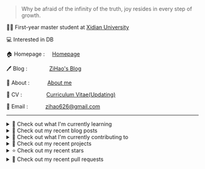 > Why be afraid of the infinity of the truth, joy resides in every step of growth.

🧑‍🎓 First-year master student at [Xidian University](https://www.xidian.edu.cn/)

💻 Interested in DB

🏠 Homepage : &nbsp;&nbsp;&nbsp;&nbsp;[Homepage](https://zihao256.github.io/ZiHao256.com/)

🖊️ Blog : &nbsp;&nbsp;&nbsp;&emsp;&emsp;&emsp;[ZiHao's Blog](https://zihao256.github.io/)

👤 About : &nbsp;&nbsp;&ensp;&emsp;&emsp;[About me](https://zihao256.github.io/about/)

📄 CV : &nbsp;&emsp;&emsp;&emsp;&emsp;[Curriculum Vitae(Updating)](https://zihao256.github.io/ZiHao256.com/Awesome_CV.pdf)

📮 Email : &emsp;&emsp;&emsp;[zihao626@gmail.com](mailto:zihao626@gmail.com)

---
<details>
<summary>
📓 Check out what I'm currently learning
</summary>

- [X] CMU15-445(2023FALL)

  - [X] [Project#0: C++ Primer](https://zihao256.github.io/p/6fa5e9a2.html)
  - [X] Homework#1: SQL
  - [X] [Project#1: Buffer Pool Manager](https://zihao256.github.io/p/1c228cd6.html)
  - [X] Homework#2: Storage & Indexes
  - [X] [Project#2: Extendible Hash Index](https://zihao256.github.io/p/517dd8ea.html)
  - [X] [Project#3: Query Execution](https://zihao256.github.io/p/c186cbfd.html)
  - [X] [Project#4: CONCURRENCY CONTROL](https://zihao256.github.io/p/10f62ef4.html)


</details>

<details>
<summary>
📜 Check out my recent blog posts
</summary>

- [PROJECT #4: CONCURRENCY CONTROL](https://zihao256.github.io/p/10f62ef4.html) (3 months ago)
- [Project #3: Query Execution](https://zihao256.github.io/p/c186cbfd.html) (3 months ago)
- [rustlings](https://zihao256.github.io/p/2acafc61.html) (9 months ago)
- [基于Actix-Web(Rust)和Vue的Web开发记录](https://zihao256.github.io/p/d028ccc3.html) (9 months ago)
- [Project#2: Extendible Hash Index](https://zihao256.github.io/p/517dd8ea.html) (10 months ago)
</details>

<details>
<summary>
👷 Check out what I'm currently contributing to
</summary>

- [DIYgod/RSSHub](https://github.com/DIYgod/RSSHub) - 🧡 Everything is RSSible (today)
- [cmu-db/bustub](https://github.com/cmu-db/bustub) - The BusTub Relational Database Management System (Educational) (2 weeks ago)
- [ZiHao256/Gallery](https://github.com/ZiHao256/Gallery) - 图床，存储博客上的图片 (1 month ago)
- [ZiHao256/adaptive-balsa](https://github.com/ZiHao256/adaptive-balsa) -  (2 months ago)
- [ZiHao256/ZiHao256.github.io](https://github.com/ZiHao256/ZiHao256.github.io) -  (3 months ago)
</details>

<details>
<summary>
🌱 Check out my recent projects
</summary>

- [ZiHao256/adaptive-balsa](https://github.com/ZiHao256/adaptive-balsa) - 
- [ZiHao256/P2P-Based_Document_Sharing_System](https://github.com/ZiHao256/P2P-Based_Document_Sharing_System) - 
- [ZiHao256/InfoPlan](https://github.com/ZiHao256/InfoPlan) - 
- [ZiHao256/BookManagementSystem](https://github.com/ZiHao256/BookManagementSystem) - XDU 3rd_term 程序设计实训
- [ZiHao256/Gallery](https://github.com/ZiHao256/Gallery) - 图床，存储博客上的图片
</details>

<details>
<summary>
⭐ Check out my recent stars
</summary>

- [hadynz/obsidian-kindle-plugin](https://github.com/hadynz/obsidian-kindle-plugin) - Sync your Kindle notes and highlights directly into your Obsidian vault (3 weeks ago)
- [702573N/Obsidian-Tasks-Timeline](https://github.com/702573N/Obsidian-Tasks-Timeline) - A custom view build with Obsidian-Dataview to display tasks from Obsidian-Tasks and from your daily notes in a highly customisable timeline (1 month ago)
- [702573N/Obsidian-Tasks-Calendar](https://github.com/702573N/Obsidian-Tasks-Calendar) - A custom view build with Obsidian-Dataview to display tasks from Obsidian-Tasks and from your daily notes in a highly customisable calendar with a wide variety of views (1 month ago)
- [revezone/revezone](https://github.com/revezone/revezone) - A lightweight local-first graphic-centric  productivity tool to build your second brain. Supporting Excalidraw/Tldraw whiteboard and notion-like note. 一款以图形为中心、轻量级、本地优先的用于构建第二大脑的效率工具。支持 Excalidraw、Tldraw 白板和类 Notion 笔记。 (1 month ago)
- [syt2/zotero-addons](https://github.com/syt2/zotero-addons) - Install add-ons directly in Zotero | Zotero Add-on Market  | Zotero插件市场 (1 month ago)
</details>

<details>
<summary>
🔨 Check out my recent pull requests
</summary>

- [feat(route): add route for Engineering blogs](https://github.com/DIYgod/RSSHub/pull/16529) on [DIYgod/RSSHub](https://github.com/DIYgod/RSSHub) (2 days ago)
- [feat(route): add route for Engineering blogs](https://github.com/DIYgod/RSSHub/pull/16528) on [DIYgod/RSSHub](https://github.com/DIYgod/RSSHub) (2 days ago)
- [Fix comment typo in nlj_as_hash_join.cpp](https://github.com/cmu-db/bustub/pull/714) on [cmu-db/bustub](https://github.com/cmu-db/bustub) (4 months ago)
- [Fix typo in Chapter 15 Section 05. ](https://github.com/rust-lang/book/pull/3772) on [rust-lang/book](https://github.com/rust-lang/book) (9 months ago)
- [Fix the typo in the class TASK declaration in task.h: TASKS -&gt; TASK](https://github.com/yongwen/columbia/pull/3) on [yongwen/columbia](https://github.com/yongwen/columbia) (1 year ago)
</details>
